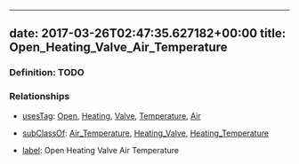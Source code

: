 
---
date: 2017-03-26T02:47:35.627182+00:00
title: Open_Heating_Valve_Air_Temperature
---
### Definition: TODO

### Relationships

* [usesTag](https://brickschema.org/schema/1.0/BrickFrame#usesTag): [Open](https://brickschema.org/schema/1.0/BrickTag#Open), [Heating](https://brickschema.org/schema/1.0/BrickTag#Heating), [Valve](https://brickschema.org/schema/1.0/BrickTag#Valve), [Temperature](https://brickschema.org/schema/1.0/BrickTag#Temperature), [Air](https://brickschema.org/schema/1.0/BrickTag#Air)

* [subClassOf](http://www.w3.org/2000/01/rdf-schema#subClassOf): [Air_Temperature](https://brickschema.org/schema/1.0/Brick#Air_Temperature), [Heating_Valve](https://brickschema.org/schema/1.0/Brick#Heating_Valve), [Heating_Temperature](https://brickschema.org/schema/1.0/Brick#Heating_Temperature)

* [label](http://www.w3.org/2000/01/rdf-schema#label): Open Heating Valve Air Temperature
